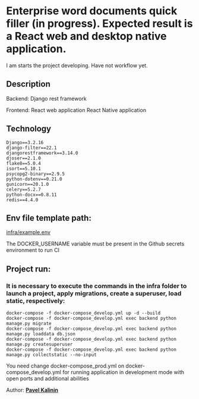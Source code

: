 # Enterprise word documents quick filler (in progress). Expected result is a React web and desktop native application.

I am starts the project developing. Have not workflow yet.


## Description

Backend:
    Django rest framework

Frontend:
    React web application
    React Native application

## Technology

    Django==3.2.16
    django-filter==22.1
    djangorestframework==3.14.0
    djoser==2.1.0
    flake8==5.0.4
    isort==5.10.1
    psycopg2-binary==2.9.5
    python-dotenv==0.21.0
    gunicorn==20.1.0
    celery==5.2.7
    python-docx==0.8.11
    redis==4.4.0

## Env file template path: 

[infra/example.env](./infra/example.env)

The DOCKER_USERNAME variable must be present in the Github secrets environment to run CI

## Project run:

### It is necessary to execute the commands in the infra folder to launch a project, apply migrations, create a superuser, load static, respectively:
    
    docker-compose -f docker-compose_develop.yml up -d --build
    docker-compose -f docker-compose_develop.yml exec backend python manage.py migrate
    docker-compose -f docker-compose_develop.yml exec backend python manage.py loaddata db.json
    docker-compose -f docker-compose_develop.yml exec backend python manage.py createsuperuser
    docker-compose -f docker-compose_develop.yml exec backend python manage.py collectstatic --no-input

You need change docker-compose_prod.yml on docker-compose_develop.yml for running application in development mode with open ports and additional abilities


Author: [__Pavel Kalinin__](https://github.com/Pavelkalininn)
